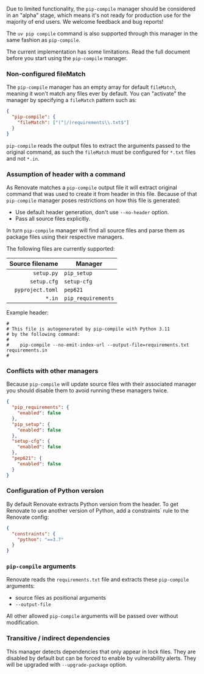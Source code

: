 Due to limited functionality, the `pip-compile` manager should be considered in an "alpha" stage, which means it's not ready for production use for the majority of end users.
We welcome feedback and bug reports!

The `uv pip compile` command is also supported through this manager in the same fashion as `pip-compile`.

The current implementation has some limitations.
Read the full document before you start using the `pip-compile` manager.

### Non-configured fileMatch

The `pip-compile` manager has an empty array for default `fileMatch`, meaning it won't match any files ever by default.
You can "activate" the manager by specifying a `fileMatch` pattern such as:

```json
{
  "pip-compile": {
    "fileMatch": ["(^|/)requirements\\.txt$"]
  }
}
```

`pip-compile` reads the output files to extract the arguments passed to the original command, as such the `fileMatch` must be configured for `*.txt` files and not `*.in`.

### Assumption of header with a command

As Renovate matches a `pip-compile` output file it will extract original command that was used to create it from header in this file.
Because of that `pip-compile` manager poses restrictions on how this file is generated:

- Use default header generation, don't use `--no-header` option.
- Pass all source files explicitly.

In turn `pip-compile` manager will find all source files and parse them as package files using their respective managers.

The following files are currently supported:

|  Source filename | Manager            |
| ---------------: | ------------------ |
|       `setup.py` | `pip_setup`        |
|      `setup.cfg` | `setup-cfg`        |
| `pyproject.toml` | `pep621`           |
|           `*.in` | `pip_requirements` |

Example header:

```
#
# This file is autogenerated by pip-compile with Python 3.11
# by the following command:
#
#    pip-compile --no-emit-index-url --output-file=requirements.txt requirements.in
#
```

### Conflicts with other managers

Because `pip-compile` will update source files with their associated manager you should disable them to avoid running these managers twice.

```json
{
  "pip_requirements": {
    "enabled": false
  },
  "pip_setup": {
    "enabled": false
  },
  "setup-cfg": {
    "enabled": false
  },
  "pep621": {
    "enabled": false
  }
}
```

### Configuration of Python version

By default Renovate extracts Python version from the header.
To get Renovate to use another version of Python, add a constraints` rule to the Renovate config:

```json
{
  "constraints": {
    "python": "==3.7"
  }
}
```

### `pip-compile` arguments

Renovate reads the `requirements.txt` file and extracts these `pip-compile` arguments:

- source files as positional arguments
- `--output-file`

All other allowed `pip-compile` arguments will be passed over without modification.

### Transitive / indirect dependencies

This manager detects dependencies that only appear in lock files.
They are disabled by default but can be forced to enable by vulnerability alerts.
They will be upgraded with `--upgrade-package` option.
